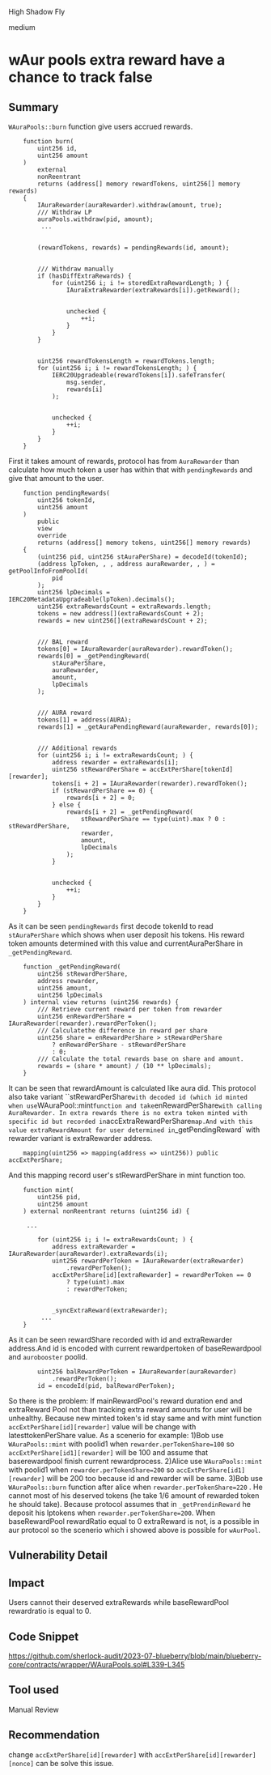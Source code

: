 High Shadow Fly

medium

# wAur pools extra reward have a chance to track false
## Summary
`WAuraPools::burn` function give users accrued rewards.
```solidity
    function burn(
        uint256 id,
        uint256 amount
    )
        external
        nonReentrant
        returns (address[] memory rewardTokens, uint256[] memory rewards)
    {
        IAuraRewarder(auraRewarder).withdraw(amount, true);
        /// Withdraw LP
        auraPools.withdraw(pid, amount);
         ...


        (rewardTokens, rewards) = pendingRewards(id, amount);


        /// Withdraw manually
        if (hasDiffExtraRewards) {
            for (uint256 i; i != storedExtraRewardLength; ) {
                IAuraExtraRewarder(extraRewards[i]).getReward();


                unchecked {
                    ++i;
                }
            }
        }


        uint256 rewardTokensLength = rewardTokens.length;
        for (uint256 i; i != rewardTokensLength; ) {
            IERC20Upgradeable(rewardTokens[i]).safeTransfer(
                msg.sender,
                rewards[i]
            );


            unchecked {
                ++i;
            }
        }
    }
```
First it takes amount of rewards, protocol has from `AuraRewarder` than calculate how much token a user has within that with `pendingRewards` and give that amount to the user. 
```solidity
    function pendingRewards(
        uint256 tokenId,
        uint256 amount
    )
        public
        view
        override
        returns (address[] memory tokens, uint256[] memory rewards)
    {
        (uint256 pid, uint256 stAuraPerShare) = decodeId(tokenId);
        (address lpToken, , , address auraRewarder, , ) = getPoolInfoFromPoolId(
            pid
        );
        uint256 lpDecimals = IERC20MetadataUpgradeable(lpToken).decimals();
        uint256 extraRewardsCount = extraRewards.length;
        tokens = new address[](extraRewardsCount + 2);
        rewards = new uint256[](extraRewardsCount + 2);


        /// BAL reward
        tokens[0] = IAuraRewarder(auraRewarder).rewardToken();
        rewards[0] = _getPendingReward(
            stAuraPerShare,
            auraRewarder,
            amount,
            lpDecimals
        );


        /// AURA reward
        tokens[1] = address(AURA);
        rewards[1] = _getAuraPendingReward(auraRewarder, rewards[0]);


        /// Additional rewards
        for (uint256 i; i != extraRewardsCount; ) {
            address rewarder = extraRewards[i];
            uint256 stRewardPerShare = accExtPerShare[tokenId][rewarder];
            tokens[i + 2] = IAuraRewarder(rewarder).rewardToken();
            if (stRewardPerShare == 0) {
                rewards[i + 2] = 0;
            } else {
                rewards[i + 2] = _getPendingReward(
                    stRewardPerShare == type(uint).max ? 0 : stRewardPerShare,
                    rewarder,
                    amount,
                    lpDecimals
                );
            }


            unchecked {
                ++i;
            }
        }
    }
```
As it can be seen `pendingRewards` first decode tokenId to read `stAuraPerShare`  which shows when user deposit his tokens. His reward token amounts determined with this value and currentAuraPerShare in `_getPendingReward`.
```solidity
    function _getPendingReward(
        uint256 stRewardPerShare,
        address rewarder,
        uint256 amount,
        uint256 lpDecimals
    ) internal view returns (uint256 rewards) {
        /// Retrieve current reward per token from rewarder
        uint256 enRewardPerShare = IAuraRewarder(rewarder).rewardPerToken();
        /// Calculatethe difference in reward per share
        uint256 share = enRewardPerShare > stRewardPerShare
            ? enRewardPerShare - stRewardPerShare
            : 0;
        /// Calculate the total rewards base on share and amount.
        rewards = (share * amount) / (10 ** lpDecimals);
    }
```
It can be seen that rewardAmount is calculated like aura did. This protocol also take variant ``stRewardPerShare` with decoded id (which id minted when use `WAuraPool::mint` function and take `enRewardPerShare` with calling AuraRewarder. In extra rewards there is no extra token minted with specific id but recorded in `accExtraRewardPerShare` map.And with this value extraRewardAmount for user determined in `_getPendingReward` with rewarder variant is extraRewarder address.
```solidity
    mapping(uint256 => mapping(address => uint256)) public accExtPerShare;
```
And this mapping record user's stRewardPerShare in mint function too.
```solidity
    function mint(
        uint256 pid,
        uint256 amount
    ) external nonReentrant returns (uint256 id) {

     ...

        for (uint256 i; i != extraRewardsCount; ) {
            address extraRewarder = IAuraRewarder(auraRewarder).extraRewards(i);
            uint256 rewardPerToken = IAuraRewarder(extraRewarder)
                .rewardPerToken();
            accExtPerShare[id][extraRewarder] = rewardPerToken == 0
                ? type(uint).max
                : rewardPerToken;


            _syncExtraReward(extraRewarder);
         ...
    }
```
As it can be seen rewardShare recorded with id and extraRewarder address.And id is encoded with current rewardpertoken of baseRewardpool and `aurobooster` poolid.
```solidity
        uint256 balRewardPerToken = IAuraRewarder(auraRewarder)
            .rewardPerToken();
        id = encodeId(pid, balRewardPerToken);
```
So there is the problem:
If mainRewardPool's reward duration end and extraReward Pool not than tracking extra reward amounts for user will be unhealthy.
Because new minted token's id stay same and with mint function `accExtPerShare[id][rewarder]` value will be change with latesttokenPerShare value.
As a scenerio for example:
1)Bob use `WAuraPools::mint` with poolid1 when `rewarder.perTokenShare=100` so `accExtPerShare[id1][rewarder]` will be  100 and assume that   baserewardpool finish current rewardprocess.
2)Alice use `WAuraPools::mint` with poolid1 when `rewarder.perTokenShare=200` so `accExtPerShare[id1][rewarder]` will be 200 too because id and rewarder will be same.
3)Bob use `WAuraPools::burn` function after alice when `rewarder.perTokenShare=220` . He cannot most of his deserved tokens (he take 1/6 amount of rewarded token he should take). Because protocol assumes that in `_getPrendinReward` he deposit his lptokens when `rewarder.perTokenShare=200`.
When baseRewardPool rewardRatio equal to 0 extraReward is not, is a possible in aur protocol so the scenerio which i showed above is possible for `wAurPool`.
## Vulnerability Detail

## Impact
Users cannot their deserved extraRewards while baseRewardPool rewardratio is equal to 0.
## Code Snippet
https://github.com/sherlock-audit/2023-07-blueberry/blob/main/blueberry-core/contracts/wrapper/WAuraPools.sol#L339-L345
## Tool used

Manual Review

## Recommendation
change `accExtPerShare[id][rewarder]` with `accExtPerShare[id][rewarder][nonce]` can be solve this issue.